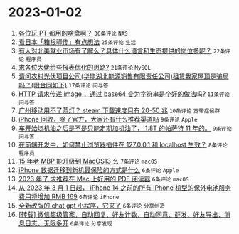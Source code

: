 # 2023-01-02

1. [各位玩 PT 都用的啥盘啊？](https://www.v2ex.com/t/906013) `36条评论` `NAS`
1. [看日本「箱根驿传」有点想法](https://www.v2ex.com/t/906024) `25条评论` `生活`
1. [有人对北美就业市场有了解么？具体什么语言和生态提供的岗位多呢？](https://www.v2ex.com/t/906022) `22条评论` `程序员`
1. [求各位大佬给些报表优化的思路?](https://www.v2ex.com/t/906010) `21条评论` `MySQL`
1. [请问农村光伏项目公司(华能湖北能源销售有限责任公司)租赁我家屋顶是骗局吗？(附合同如下)](https://www.v2ex.com/t/906030) `17条评论` `问与答`
1. [HTTP 请求传递 image ，通过 base64 变为字符串是个好的做法吗?](https://www.v2ex.com/t/906015) `11条评论` `问与答`
1. [广州移动用不了蓝灯？ steam 下载速度只有 20-50 兆](https://www.v2ex.com/t/906053) `10条评论` `宽带症候群`
1. [iPhone 回收，除了官方，大家还有什么推荐渠道吗](https://www.v2ex.com/t/906034) `9条评论` `Apple`
1. [车开始烧机油之后是不是只能定期加机油了， 1.8T 的帕萨特 11 年的。](https://www.v2ex.com/t/906004) `9条评论` `问与答`
1. [在前端开发中，如何禁止浏览器插件在 127.0.0.1 和 localhost 生效？](https://www.v2ex.com/t/906043) `8条评论` `程序员`
1. [15 年老 MBP 能升级到 MacOS13 么](https://www.v2ex.com/t/906050) `7条评论` `macOS`
1. [iPhone 数据迁移到新机最保险的方式是什么](https://www.v2ex.com/t/906054) `6条评论` `Apple`
1. [2023 年了 求推荐在 Mac 上好用的 PDF 阅读器](https://www.v2ex.com/t/906048) `6条评论` `macOS`
1. [从 2023 年 3 月 1 日起， iPhone 14 之前的所有 iPhone 机型的保外电池服务费用将增加 RMB 169](https://www.v2ex.com/t/906046) `6条评论` `iPhone`
1. [全新改版的 chat gpt 小程序，它来了](https://www.v2ex.com/t/906039) `6条评论` `分享创造`
1. [[转载] 微信超级管家，自动回复、好友计数、自动同意、群发、好友导出、消息日志、无限多开](https://www.v2ex.com/t/906017) `6条评论` `分享发现`
